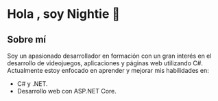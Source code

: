# Hola , soy Nightie 🤖

## Sobre mí

Soy un apasionado desarrollador en formación con un gran interés en el desarrollo de videojuegos, aplicaciones y páginas web utilizando C#. Actualmente estoy enfocado en aprender y mejorar mis habilidades en:

*   C# y .NET.
*   Desarrollo web con ASP.NET Core.
